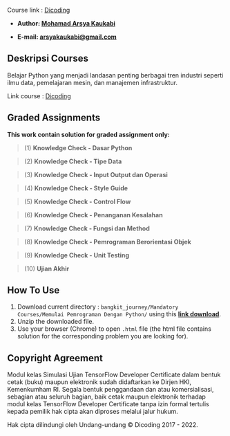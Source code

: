 Course link : [Dicoding][1]

- **Author: [Mohamad Arsya Kaukabi][2]**

- **E-mail: arsyakaukabi@gmail.com**

## Deskripsi Courses ##
Belajar Python yang menjadi landasan penting berbagai tren industri seperti ilmu data, pemelajaran mesin, dan manajemen infrastruktur.

Link course : [Dicoding][1]

[1]:https://www.dicoding.com/academies/86
[2]:https://www.instagram.com/arsyakaukabi/

## Graded Assignments ##
**This work contain solution for graded assignment only:**

> (1) **Knowledge Check - Dasar Python**

> (2) **Knowledge Check - Tipe Data**

> (3) **Knowledge Check - Input Output dan Operasi**

> (4) **Knowledge Check - Style Guide**

> (5) **Knowledge Check - Control Flow**

> (6) **Knowledge Check - Penanganan Kesalahan**

> (7) **Knowledge Check - Fungsi dan Method**

> (8) **Knowledge Check - Pemrograman Berorientasi Objek**

> (9) **Knowledge Check - Unit Testing**

> (10) **Ujian Akhir**

## How To Use ##

1. Download current directory : `bangkit_journey/Mandatory Courses/Memulai Pemrograman Dengan Python/` using this [**link download**][3].
2. Unzip the downloaded file.
2. Use your browser (Chrome) to open `.html` file (the html file contains solution for the corresponding problem you are looking for).


[3]:https://minhaskamal.github.io/DownGit/#/home?url=https://github.com/arsyakaukabi/bangkit_journey/tree/main/Mandatory%20Courses/Memulai%20Pemrograman%20Dengan%20Python

## Copyright Agreement ##
Modul kelas Simulasi Ujian TensorFlow Developer Certificate dalam bentuk cetak (buku) maupun elektronik sudah didaftarkan ke Dirjen HKI, Kemenkumham RI. Segala bentuk penggandaan dan atau komersialisasi, sebagian atau seluruh bagian, baik cetak maupun elektronik terhadap modul kelas TensorFlow Developer Certificate tanpa izin formal tertulis kepada pemilik hak cipta akan diproses melalui jalur hukum.

Hak cipta dilindungi oleh Undang-undang © Dicoding 2017 - 2022.